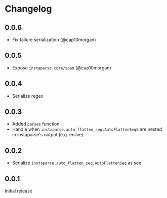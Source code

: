# Changelog

## 0.0.6

- Fix failure serialization (@cap10morgan)

## 0.0.5

- Expose `instaparse.core/span` (@cap10morgan)

## 0.0.4

- Serialize regex

## 0.0.3

- Added `parses` function
- Handle when `instaparse.auto_flatten_seq.AutoFlattenSeq`s are nested in instaparse's output (e.g. enlive)

## 0.0.2

- Serialize `instaparse.auto_flatten_seq.AutoFlattenSeq` as seq

## 0.0.1

Initial release
